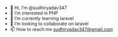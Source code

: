 - 👋 Hi, I’m @sudhiryadav347
- 👀 I’m interested in PHP
- 🌱 I’m currently learning laravel
- 💞️ I’m looking to collaborate on laravel 
- 📫 How to reach me sudhiryadav347@gmail.com

<!---
sudhiryadav347/sudhiryadav347 is a ✨ special ✨ repository because its `README.md` (this file) appears on your GitHub profile.
You can click the Preview link to take a look at your changes.
--->

